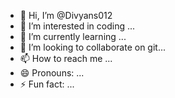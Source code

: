 - 👋 Hi, I’m @Divyans012
- 👀 I’m interested in coding ...
- 🌱 I’m currently learning ...
- 💞️ I’m looking to collaborate on git...
- 📫 How to reach me ...
- 😄 Pronouns: ...
- ⚡ Fun fact: ...

<!---
Divyans012/Divyans012 is a ✨ special ✨ repository because its `README.md` (this file) appears on your GitHub profile.
You can click the Preview link to take a look at your changes.
--->

